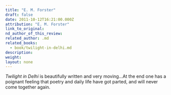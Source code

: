 ```yaml
---
title: "E. M. Forster"
draft: false
date: 2011-10-12T16:21:00.000Z
attribution: "E. M. Forster"
link_to_original:
nd_author_of_this_review:
related_author: .md
related_books:
  - book/twilight-in-delhi.md
description:
weight:
layout: none
---
```

*Twilight in Delhi* is beautifully written and very moving...At the end one has a poignant feeling that poetry and daily life have got parted, and will never come together again.

